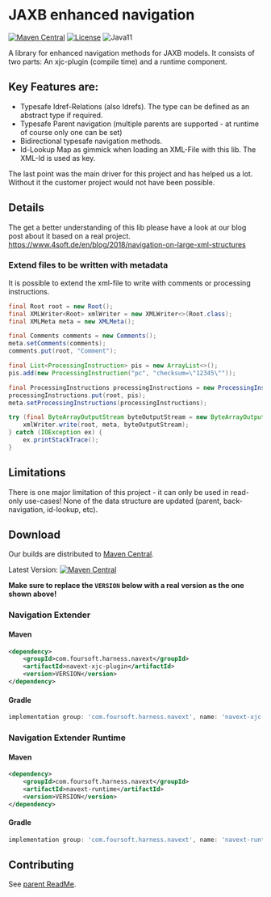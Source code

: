 # JAXB enhanced navigation

[![Maven Central](https://maven-badges.herokuapp.com/maven-central/com.foursoft.harness.navext/navext-parent/badge.svg)](https://mvnrepository.com/artifact/com.foursoft.harness.navext)
[![License](https://img.shields.io/badge/License-MIT-blue.svg)](https://opensource.org/licenses/MIT)
![Java11](https://img.shields.io/badge/java-11-blue)

A library for enhanced navigation methods for JAXB models.
It consists of two parts: An xjc-plugin (compile time) and a runtime component.

## Key Features are:

- Typesafe Idref-Relations (also Idrefs). The type can be defined as an abstract type if required.
- Typesafe Parent navigation (multiple parents are supported - at runtime of course only one can be set)
- Bidirectional typesafe navigation methods.
- Id-Lookup Map as gimmick when loading an XML-File with this lib. The XML-Id is used as key.

The last point was the main driver for this project and has helped us a lot. Without it the customer project would not
have been possible.

## Details

The get a better understanding of this lib please have a look at our blog post about it based on a real project.
https://www.4soft.de/en/blog/2018/navigation-on-large-xml-structures

### Extend files to be written with metadata

It is possible to extend the xml-file to write with comments or processing instructions.

```java
final Root root = new Root();
final XMLWriter<Root> xmlWriter = new XMLWriter<>(Root.class);
final XMLMeta meta = new XMLMeta();

final Comments comments = new Comments();
meta.setComments(comments);
comments.put(root, "Comment");

final List<ProcessingInstruction> pis = new ArrayList<>();
pis.add(new ProcessingInstruction("pc", "checksum=\"12345\""));

final ProcessingInstructions processingInstructions = new ProcessingInstructions();
processingInstructions.put(root, pis);
meta.setProcessingInstructions(processingInstructions);

try (final ByteArrayOutputStream byteOutputStream = new ByteArrayOutputStream()) {
    xmlWriter.write(root, meta, byteOutputStream);
} catch (IOException ex) {
    ex.printStackTrace();
}
```

## Limitations

There is one major limitation of this project - it can only be used in read-only use-cases!
None of the data structure are updated (parent, back-navigation, id-lookup, etc).

## Download

Our builds are distributed to [Maven Central](https://mvnrepository.com/artifact/com.foursoft.harness.navext).

Latest
Version: [![Maven Central](https://maven-badges.herokuapp.com/maven-central/com.foursoft.harness.navext/navext-parent/badge.svg)](https://mvnrepository.com/artifact/com.foursoft.harness.navext)

**Make sure to replace the `VERSION` below with a real version as the one shown above!**

### Navigation Extender

#### Maven

```xml
<dependency>
    <groupId>com.foursoft.harness.navext</groupId>
    <artifactId>navext-xjc-plugin</artifactId>
    <version>VERSION</version>
</dependency>
```

#### Gradle

```groovy
implementation group: 'com.foursoft.harness.navext', name: 'navext-xjc-plugin', version: 'VERSION'
```

### Navigation Extender Runtime

#### Maven

```xml
<dependency>
    <groupId>com.foursoft.harness.navext</groupId>
    <artifactId>navext-runtime</artifactId>
    <version>VERSION</version>
</dependency>
```

#### Gradle

```groovy
implementation group: 'com.foursoft.harness.navext', name: 'navext-runtime', version: 'VERSION'
```

## Contributing

See [parent ReadMe](https://github.com/4Soft-de/harness-model/blob/develop/README.md#contributing).